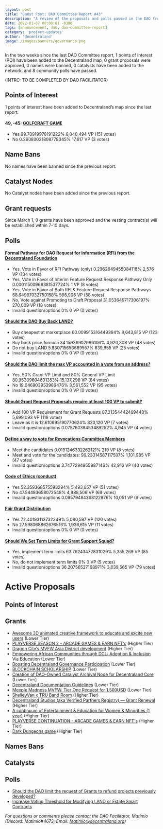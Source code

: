 ```yaml
---
layout: post
title: "Guest Post: DAO Committee Report #43"
description: "A review of the proposals and polls passed in the DAO from March 1 through March 15".
date: 2022-01-07 00:00:01 -0300
tags: [announcement, dao, dao-committee-report]
category: 'project-updates'
author: 'decentraland'
image: /images/banners/governance.png
---
```


In the two weeks since the last DAO Committee report, 1 points of interest (POI) have been added to the Decentraland map, 0 grant proposals were approved, 0 names were banned, 0 catalysts have been added to the network, and 8 community polls have passed.

(INTRO: TO BE COMPLETED BY DAO FACILITATOR)

## Points of Interest
1 points of interest have been added to Decentraland’s map since the last report.


#### 49, -45: [GOLFCRAFT GAME](https://governance.decentraland.org/proposal/?id=40d3d1f0-bcf0-11ed-8c13-518b5c1940be)

* Yes 99.70919978191222% 6,040,494 VP (151 votes)
* No 0.29080021808778345% 17,617 VP (3 votes)


## Name Bans

No names have been banned since the previous report.

## Catalyst Nodes
No Catalyst nodes have been added since the previous report.


## Grant requests
Since March 1, 0 grants have been approved and the vesting contract(s) will be established within 7-10 days.


## Polls

#### [Formal Pathway for DAO Request for Information (RFI) from the Decentraland Foundation](https://governance.decentraland.org/proposal/?id=57d7a630-be38-11ed-8c13-518b5c1940be)

* Yes, Vote in Favor of RFI Pathway (only) 0.2962649455084118% 2,576 VP (104 votes)
* Yes, Vote in Favor of Interim Feature Request Response Pathway Only 0.00011500968381537724% 1 VP (8 votes)
* Yes, Vote in Favor of Both RFI &amp; Feature Request Response Pathways 68.64997032750158% 596,906 VP (58 votes)
* No, Vote against Promoting to Draft Proposal 31.053649717306197% 270,009 VP (18 votes)
* Invalid question/options 0% 0 VP (0 votes)


#### [Should the DAO Buy Back LAND?](https://governance.decentraland.org/proposal/?id=e62c2260-bdd1-11ed-8c13-518b5c1940be)

* Buy cheapest at marketplace 60.009915316449394% 8,643,815 VP (123 votes)
* Buy back price formula 34.15936902986106% 4,920,308 VP (48 votes)
* Do not buy LAND 5.830715653689557% 839,855 VP (25 votes)
* Invalid question/options 0% 0 VP (0 votes)


#### [Should the DAO limit the max VP accounted in a vote from an address?](https://governance.decentraland.org/proposal/?id=561c24f0-bd03-11ed-8c13-518b5c1940be)

* Yes, 50% Grant VP Limit and 80% General VP Limit 80.95309604601353% 15,137,298 VP (84 votes)
* No 19.046903953986476% 3,561,552 VP (95 votes)
* Invalid question/options 0% 0 VP (0 votes)


#### [Should Grant Request Proposals require at least 100 VP to submit?](https://governance.decentraland.org/proposal/?id=b182b570-bcd6-11ed-8c13-518b5c1940be)

* Add 100 VP Requirement for Grant Requests 87.31354442469448% 5,699,093 VP (119 votes)
* Leave as it is 12.610695190770624% 823,120 VP (7 votes)
* Invalid question/options 0.07576038453489252% 4,945 VP (4 votes)


#### [Define a way to vote for Revocations Committee Members](https://governance.decentraland.org/proposal/?id=19c0e070-bc5b-11ed-8c13-518b5c1940be)

* Meet the candidates 0.0191246332262121% 219 VP (8 votes)
* Meet and vote for the candidates: 96.23314587117507% 1,101,985 VP (47 votes)
* Invalid question/options 3.7477294955987146% 42,916 VP (40 votes)


#### [Code of Ethics (conduct)](https://governance.decentraland.org/proposal/?id=fb54ea30-b928-11ed-95dc-afd12ca00986)

* Yes  52.359368575593294% 5,493,657 VP (51 votes)
* No 47.54483658072548% 4,988,506 VP (69 votes)
* Invalid question/options 0.09579484368122876% 10,051 VP (6 votes)


#### [Fair Grant Distribution](https://governance.decentraland.org/proposal/?id=99adb4e0-b925-11ed-95dc-afd12ca00986)

* Yes 72.40193113732349% 5,080,597 VP (120 votes)
* No 27.598068862676516% 1,936,615 VP (11 votes)
* Invalid question/options 0% 0 VP (0 votes)


#### [Should We Set Term Limits for Grant Support Squad?](https://governance.decentraland.org/proposal/?id=858970d0-b7a4-11ed-9cbc-e93d98a2df52)

* Yes, implement term limits  63.79243472831029% 5,355,269 VP (85 votes)
* No, do not implement term limits  0% 0 VP (5 votes)
* Invalid question/options 36.20756527168971% 3,039,565 VP (79 votes)



# Active Proposals

## Points of Interest


## Grants

* [Awesome 3D animated creative framework to educate and excite new users](https://governance.decentraland.org/proposal/?id=af7f5d50-c316-11ed-931d-5b5c5c595273) (Lower Tier)
* [PLAYVERSE SEASON 2 - ARCADE GAMES &amp; EARN NFT&#39;s](https://governance.decentraland.org/proposal/?id=644abde0-c29c-11ed-931d-5b5c5c595273) (Higher Tier)
* [Dragon City’s MVFW Asia District development](https://governance.decentraland.org/proposal/?id=099d0f80-c13c-11ed-95a1-11f47a37eb17) (Higher Tier)
* [Empowering African Communities through DCL: Adoption &amp; Inclusion Via Education](https://governance.decentraland.org/proposal/?id=b8df8fd0-be9f-11ed-8c13-518b5c1940be) (Lower Tier)
* [Boosting Decentraland Governance Participation](https://governance.decentraland.org/proposal/?id=1566b040-bc6a-11ed-8c13-518b5c1940be) (Lower Tier)
* [BLOCKCHAIN SCHOLARSHIP](https://governance.decentraland.org/proposal/?id=e9ea13e0-bc54-11ed-8c13-518b5c1940be) (Lower Tier)
* [Creation of DAO-Owned Catalyst Archival Node for Decentraland Core](https://governance.decentraland.org/proposal/?id=21db21b0-bc53-11ed-8c13-518b5c1940be) (Lower Tier)
* [Decentraland Documentation Guidelines](https://governance.decentraland.org/proposal/?id=e1626140-bc50-11ed-8c13-518b5c1940be) (Lower Tier)
* [Meeple Madness MVFW: Tier One Request for 1,500USD](https://governance.decentraland.org/proposal/?id=d1c4d160-b95c-11ed-95dc-afd12ca00986) (Lower Tier)
* [ShelleyVan x TRU Band Room](https://governance.decentraland.org/proposal/?id=8a26c5c0-b95c-11ed-95dc-afd12ca00986) (Higher Tier)
* [Decentraland Studios (aka Verified Partners Registry) — Grant Renewal](https://governance.decentraland.org/proposal/?id=81283aa0-b946-11ed-95dc-afd12ca00986) (Higher Tier)
* [A continuum of Entertainment &amp; Education for Women &amp; Minorities (1 year)](https://governance.decentraland.org/proposal/?id=847303a0-b8a8-11ed-95dc-afd12ca00986) (Higher Tier)
* [PLAYVERSE CONTINUATION - ARCADE GAMES &amp; EARN NFT&#39;s](https://governance.decentraland.org/proposal/?id=ebdb8d20-b842-11ed-86c3-af6b3159c225) (Higher Tier)
* [Dark Dungeons game](https://governance.decentraland.org/proposal/?id=b08f4630-b81f-11ed-86c3-af6b3159c225) (Higher Tier)

## Names Bans


## Catalysts


## Polls

* [Should the DAO limit the request of Grants to refund projects previously developed?](https://governance.decentraland.org/proposal/?id=c3ca13b0-c2ab-11ed-931d-5b5c5c595273)
* [Increase Voting Threshold for Modifying LAND or Estate Smart Contracts](https://governance.decentraland.org/proposal/?id=963864d0-c0e7-11ed-95a1-11f47a37eb17)

*For questions or comments please contact the DAO Facilitator, Matimio (Discord: Matimio#4673; Email: [Matimio@decentraland.org](mailto:Matimio@decentraland.org))*